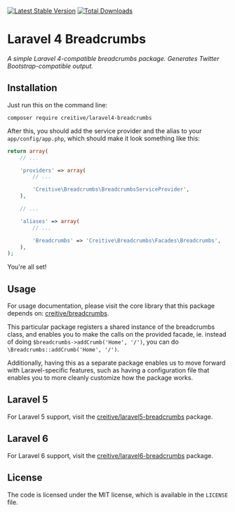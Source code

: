[![Latest Stable Version](https://poser.pugx.org/creitive/laravel4-breadcrumbs/version.png)](https://packagist.org/packages/creitive/laravel4-breadcrumbs) [![Total Downloads](https://poser.pugx.org/creitive/laravel4-breadcrumbs/d/total.png)](https://packagist.org/packages/creitive/laravel4-breadcrumbs)

Laravel 4 Breadcrumbs
=====================

*A simple Laravel 4-compatible breadcrumbs package. Generates Twitter Bootstrap-compatible output.*


Installation
------------

Just run this on the command line:

```
composer require creitive/laravel4-breadcrumbs
```

After this, you should add the service provider and the alias to your `app/config/app.php`, which should make it look something like this:

```php
return array(
	// ...

	'providers' => array(
		// ...

		'Creitive\Breadcrumbs\BreadcrumbsServiceProvider',
	),

	// ...

	'aliases' => array(
		// ...

		'Breadcrumbs' => 'Creitive\Breadcrumbs\Facades\Breadcrumbs',
	),
);
```

You're all set!


Usage
-----

For usage documentation, please visit the core library that this package depends on: [creitive/breadcrumbs](https://github.com/creitive/breadcrumbs).

This particular package registers a shared instance of the breadcrumbs class, and enables you to make the calls on the provided facade, ie. instead of doing `$breadcrumbs->addCrumb('Home', '/')`, you can do `\Breadcrumbs::addCrumb('Home', '/')`.

Additionally, having this as a separate package enables us to move forward with Laravel-specific features, such as having a configuration file that enables you to more cleanly customize how the package works.


Laravel 5
---------

For Laravel 5 support, visit the [creitive/laravel5-breadcrumbs](https://github.com/creitive/laravel5-breadcrumbs) package.


Laravel 6
---------

For Laravel 6 support, visit the [creitive/laravel6-breadcrumbs](https://github.com/creitive/laravel6-breadcrumbs) package.


License
-------

The code is licensed under the MIT license, which is available in the `LICENSE` file.

